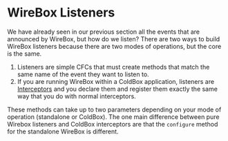 # WireBox Listeners

We have already seen in our previous section all the events that are announced by WireBox, but how do we listen? There are two ways to build WireBox listeners because there are two modes of operations, but the core is the same. 

1. Listeners are simple CFCs that must create methods that match the same name of the event they want to listen to. 
1. If you are running WireBox within a ColdBox application, listeners are [Interceptors](http://coldbox.ortusbooks.com/content/interceptors/interceptors.html) and you declare them and register them exactly the same way that you do with normal interceptors.

These methods can take up to two parameters depending on your mode of operation (standalone or ColdBox). The one main difference between pure Wirebox listeners and ColdBox interceptors are that the `configure` method for the standalone WireBox is different.
